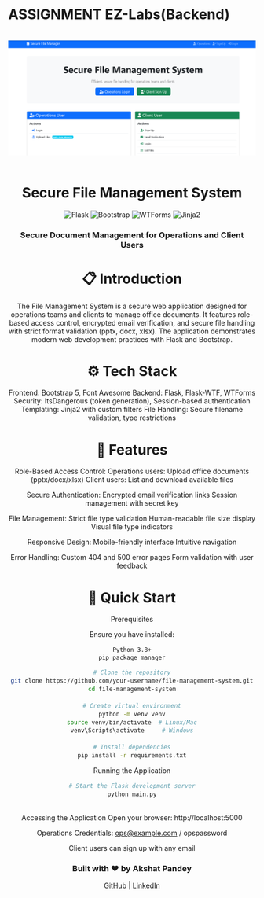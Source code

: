 # ASSIGNMENT EZ-Labs(Backend) #
 <div align="center"> <br />   <img src= "https://raw.githubusercontent.com/Akpan123/EZ-Labs-Backend-/refs/heads/main/static/files/Screenshot%202025-07-02%20041453.png" alt="Project Banner"> <br /> <div align="center"> <br /> <h1>Secure File Management System</h1> <div> <img src="https://img.shields.io/badge/-Flask-black?style=for-the-badge&logoColor=white&logo=flask&color=000000" alt="Flask" /> <img src="https://img.shields.io/badge/-Bootstrap-black?style=for-the-badge&logoColor=white&logo=bootstrap&color=7952B3" alt="Bootstrap" /> <img src="https://img.shields.io/badge/-WTForms-black?style=for-the-badge&logoColor=white&logo=python&color=3776AB" alt="WTForms" /> <img src="https://img.shields.io/badge/-Jinja2-black?style=for-the-badge&logoColor=white&logo=jinja&color=B41717" alt="Jinja2" /> </div> <h3 align="center">Secure Document Management for Operations and Client Users</h3> </div>
  
# 📋 Introduction #
The File Management System is a secure web application designed for operations teams and clients to manage office documents. It features role-based access control, encrypted email verification, and secure file handling with strict format validation (pptx, docx, xlsx). The application demonstrates modern web development practices with Flask and Bootstrap.

# ⚙️ Tech Stack #

Frontend: Bootstrap 5, Font Awesome
Backend: Flask, Flask-WTF, WTForms
Security: ItsDangerous (token generation), Session-based authentication
Templating: Jinja2 with custom filters
File Handling: Secure filename validation, type restrictions


# 🌟 Features #

Role-Based Access Control:
    Operations users: Upload office documents (pptx/docx/xlsx)
    Client users: List and download available files
    
Secure Authentication:
    Encrypted email verification links
    Session management with secret key

File Management:
    Strict file type validation
    Human-readable file size display
    Visual file type indicators
    
Responsive Design:
    Mobile-friendly interface
    Intuitive navigation

Error Handling:
    Custom 404 and 500 error pages
    Form validation with user feedback


# 🤸 Quick Start #

Prerequisites

Ensure you have installed:

    Python 3.8+
    pip package manager
  


```bash
# Clone the repository
git clone https://github.com/your-username/file-management-system.git
cd file-management-system

# Create virtual environment
python -m venv venv
source venv/bin/activate  # Linux/Mac
venv\Scripts\activate     # Windows

# Install dependencies
pip install -r requirements.txt
```
Running the Application
<br>
```bash
# Start the Flask development server
python main.py
```
<br>
Accessing the Application
Open your browser: http://localhost:5000

Operations Credentials: ops@example.com / opspassword

Client users can sign up with any email


<div align="center"> <h3>Built with ❤️ by Akshat Pandey</h3> <a href="https://github.com/Akpan123">GitHub</a> | <a href="https://linkedin.com/in/akshat-pandey-7397b7258/">LinkedIn</a> </div>
